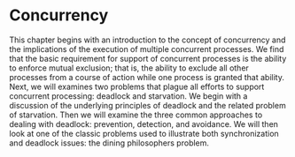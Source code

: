# Concurrency

This chapter begins with an introduction to the concept of concurrency and the implications of the execution of multiple concurrent processes. We find that the basic requirement for support of concurrent processes is the ability to enforce mutual exclusion; that is, the ability to exclude all other processes from a course of action while one process is granted that ability. Next, we will examines two problems that plague all efforts to support concurrent processing: deadlock and starvation. We begin with a discussion of the underlying principles of deadlock and the related problem of starvation. Then we will examine the three common approaches to dealing with deadlock: prevention, detection, and avoidance. We will then look at one of the classic problems used to illustrate both synchronization and deadlock issues: the dining philosophers problem.